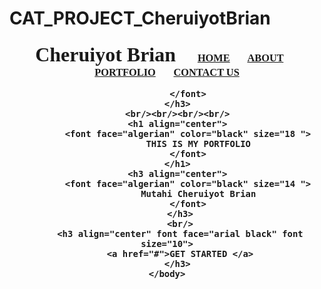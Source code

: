 # CAT_PROJECT_CheruiyotBrian
<!DOCTYPE html/>
<html lang="en"/>
<head>
    <meta charset="utf=8">
    <title font face="arial black" color="black" size="10">
   WELCOME TO MY WEBSITE
    </title>
    <body background="download.jpg">
        <h3 align="center">
            <font face="arial black" size="6">Cheruiyot Brian</font>
            &nbsp; &nbsp; &nbsp; &nbsp;
            <font face="cinzel">
                <a href="#">HOME</a>
                &nbsp; &nbsp; &nbsp;
                <a href="#">ABOUT</a>
                &nbsp; &nbsp; &nbsp;
                <a href="#">PORTFOLIO</a>
                &nbsp; &nbsp; &nbsp;
                <a href="#">CONTACT US</a>
            
            </font>
        </h3>
        <br/><br/><br/><br/>
        <h1 align="center">
            <font face="algerian" color="black" size="18 ">
                THIS IS MY PORTFOLIO
            </font>
        </h1>
        <h3 align="center">
            <font face="algerian" color="black" size="14 ">
                Mutahi Cheruiyot Brian
            </font>
         </h3>
         <br/>
         <h3 align="center" font face="arial black" font size="10">
         <a href="#">GET STARTED </a>
        </h3>
    </body>
</head>
